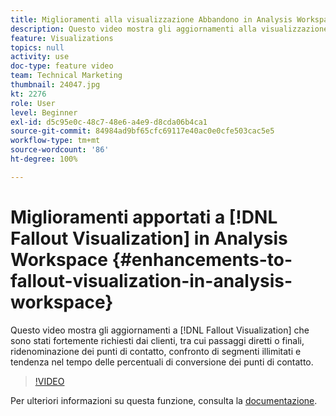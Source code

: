 ```yaml
---
title: Miglioramenti alla visualizzazione Abbandono in Analysis Workspace
description: Questo video mostra gli aggiornamenti alla visualizzazione Abbandono fortemente richiesti dai clienti, compresi passaggi diretti o finali, ridenominazione dei punti di contatto, confronto di segmenti illimitati e tendenza nel tempo delle percentuali di conversione dei punti di contatto.
feature: Visualizations
topics: null
activity: use
doc-type: feature video
team: Technical Marketing
thumbnail: 24047.jpg
kt: 2276
role: User
level: Beginner
exl-id: d5c95e0c-48c7-48e6-a4e9-d8cda06b4ca1
source-git-commit: 84984ad9bf65cfc69117e40ac0e0cfe503cac5e5
workflow-type: tm+mt
source-wordcount: '86'
ht-degree: 100%

---
```


# Miglioramenti apportati a [!DNL Fallout Visualization] in Analysis Workspace {#enhancements-to-fallout-visualization-in-analysis-workspace}

Questo video mostra gli aggiornamenti a [!DNL Fallout Visualization] che sono stati fortemente richiesti dai clienti, tra cui passaggi diretti o finali, ridenominazione dei punti di contatto, confronto di segmenti illimitati e tendenza nel tempo delle percentuali di conversione dei punti di contatto.

>[!VIDEO](https://video.tv.adobe.com/v/24047/?quality=12&learn=on)

Per ulteriori informazioni su questa funzione, consulta la [documentazione](https://experienceleague.adobe.com/docs/analytics/analyze/analysis-workspace/visualizations/fallout/fallout-flow.html?lang=it).
